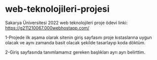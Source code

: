 # web-teknolojileri-projesi

Sakarya Üniversitesi 2022 web teknolojileri proje ödevi linki: https://g211210067.000webhostapp.com/

1-Projede ilk aşama olarak sitenin giriş sayfasını proje kıstaslarına uygun olacak ve aynı zamanda basit olacak şekilde tasarlayıp koda döktüm.

2-Giriş sayfasında tanımlamamız gereken başlıkları ayrı ayrı belirttim.
